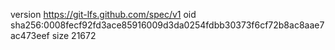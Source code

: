 version https://git-lfs.github.com/spec/v1
oid sha256:0008fecf92fd3ace85916009d3da0254fdbb30373f6cf72b8ac8aae7ac473eef
size 21672

